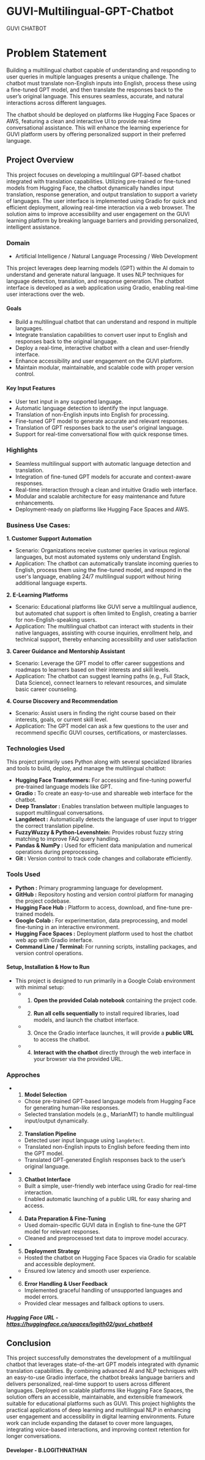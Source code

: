 # GUVI-Multilingual-GPT-Chatbot
GUVI CHATBOT
# Problem Statement
Building a multilingual chatbot capable of understanding and responding to user queries in multiple languages presents a unique challenge. The chatbot must translate non-English inputs 
into English, process these using a fine-tuned GPT model, and then translate the responses back to the user’s original language. This ensures seamless, accurate, and natural interactions 
across different languages.

The chatbot should be deployed on platforms like Hugging Face Spaces or AWS, featuring a clean and interactive UI to provide real-time conversational assistance. This will enhance the 
learning experience for GUVI platform users by offering personalized support in their preferred language.

## Project Overview
This project focuses on developing a multilingual GPT-based chatbot integrated with translation capabilities. 
Utilizing pre-trained or fine-tuned models from Hugging Face, the chatbot dynamically handles input translation, response generation, and output translation to support a 
variety of languages.
The user interface is implemented using Gradio for quick and efficient deployment, allowing real-time interaction via a web browser. 
The solution aims to improve accessibility and user engagement on the GUVI learning platform by breaking language barriers and providing personalized, intelligent assistance.

### Domain 
- Artificial Intelligence / Natural Language Processing / Web Development

This project leverages deep learning models (GPT) within the AI domain to understand and generate natural language. 
It uses NLP techniques for language detection, translation, and response generation. 
The chatbot interface is developed as a web application using Gradio, enabling real-time user interactions over the web.

#### Goals
- Build a multilingual chatbot that can understand and respond in multiple languages.
- Integrate translation capabilities to convert user input to English and responses back to the original language.
- Deploy a real-time, interactive chatbot with a clean and user-friendly interface.
- Enhance accessibility and user engagement on the GUVI platform.
- Maintain modular, maintainable, and scalable code with proper version control.

#### Key Input Features
- User text input in any supported language.
- Automatic language detection to identify the input language.
- Translation of non-English inputs into English for processing.
- Fine-tuned GPT model to generate accurate and relevant responses.
- Translation of GPT responses back to the user's original language.
- Support for real-time conversational flow with quick response times.

### Highlights
- Seamless multilingual support with automatic language detection and translation.
- Integration of fine-tuned GPT models for accurate and context-aware responses.
- Real-time interaction through a clean and intuitive Gradio web interface.
- Modular and scalable architecture for easy maintenance and future enhancements.
- Deployment-ready on platforms like Hugging Face Spaces and AWS.

### Business Use Cases:
**1. Customer Support Automation**  
- Scenario: Organizations receive customer queries in various regional languages, but most automated systems only understand English.
- Application: The chatbot can automatically translate incoming queries to English, process them using the fine-tuned model, and respond in the user's language, enabling 24/7 multilingual support 
                without hiring additional language experts.

**2. E-Learning Platforms**
- Scenario: Educational platforms like GUVI serve a multilingual audience, but automated chat support is often limited to English, creating a barrier for non-English-speaking users.
- Application: The multilingual chatbot can interact with students in their native languages, assisting with course inquiries, enrollment help, and technical support, thereby enhancing 
accessibility and user satisfaction

**3. Career Guidance and Mentorship Assistant**
- Scenario: Leverage the GPT model to offer career suggestions and roadmaps to learners based on their interests and skill levels.
- Application: The chatbot can suggest learning paths (e.g., Full Stack, Data Science), connect learners to relevant resources, and simulate basic career counseling.

**4. Course Discovery and Recommendation**
- Scenario: Assist users in finding the right course based on their interests, goals, or current skill level.
- Application: The GPT model can ask a few questions to the user and recommend specific GUVI courses, certifications, or masterclasses.

### Technologies Used
This project primarily uses Python along with several specialized libraries and tools to build, deploy, and manage the multilingual chatbot:

- **Hugging Face Transformers:** For accessing and fine-tuning powerful pre-trained language models like GPT.  
- **Gradio                   :** To create an easy-to-use and shareable web interface for the chatbot.  
- **Deep Translator          :** Enables translation between multiple languages to support multilingual conversations.  
- **Langdetect               :** Automatically detects the language of user input to trigger the correct translation pipeline.  
- **FuzzyWuzzy & Python-Levenshtein:** Provides robust fuzzy string matching to improve FAQ query handling.  
- **Pandas & NumPy           :** Used for efficient data manipulation and numerical operations during preprocessing.  
- **Git                      :** Version control to track code changes and collaborate efficiently.

### Tools Used
- **Python                 :** Primary programming language for development.  
- **GitHub                 :** Repository hosting and version control platform for managing the project codebase.  
- **Hugging Face Hub       :** Platform to access, download, and fine-tune pre-trained models.  
- **Google Colab           :** For experimentation, data preprocessing, and model fine-tuning in an interactive environment.  
- **Hugging Face Spaces    :** Deployment platform used to host the chatbot web app with Gradio interface.  
- **Command Line / Terminal:** For running scripts, installing packages, and version control operations.

#### Setup, Installation & How to Run
- This project is designed to run primarily in a Google Colab environment with minimal setup:
   - 1. **Open the provided Colab notebook** containing the project code.
   - 2. **Run all cells sequentially** to install required libraries, load models, and launch the chatbot interface.
   - 3. Once the Gradio interface launches, it will provide a **public URL** to access the chatbot.
   - 4. **Interact with the chatbot** directly through the web interface in your browser via the provided URL.

### Approches
- 1. **Model Selection**  
   - Chose pre-trained GPT-based language models from Hugging Face for generating human-like responses.  
   - Selected translation models (e.g., MarianMT) to handle multilingual input/output dynamically.
- 2. **Translation Pipeline**  
   - Detected user input language using `langdetect`.  
   - Translated non-English inputs to English before feeding them into the GPT model.  
   - Translated GPT-generated English responses back to the user’s original language.
- 3. **Chatbot Interface**  
   - Built a simple, user-friendly web interface using Gradio for real-time interaction.  
   - Enabled automatic launching of a public URL for easy sharing and access.
- 4. **Data Preparation & Fine-Tuning**  
   - Used domain-specific GUVI data in English to fine-tune the GPT model for relevant responses.  
   - Cleaned and preprocessed text data to improve model accuracy.
- 5. **Deployment Strategy**  
   - Hosted the chatbot on Hugging Face Spaces via Gradio for scalable and accessible deployment.  
   - Ensured low latency and smooth user experience.
- 6. **Error Handling & User Feedback**  
   - Implemented graceful handling of unsupported languages and model errors.  
   - Provided clear messages and fallback options to users.
 
##### Hugging Face URL - https://huggingface.co/spaces/logith02/guvi_chatbot4

## Conclusion
This project successfully demonstrates the development of a multilingual chatbot that leverages state-of-the-art GPT models integrated with dynamic translation capabilities. 
By combining advanced AI and NLP techniques with an easy-to-use Gradio interface, the chatbot breaks language barriers and delivers personalized, real-time support to users across 
different languages. Deployed on scalable platforms like Hugging Face Spaces, the solution offers an accessible, maintainable, and extensible framework suitable for educational platforms such as GUVI. 
This project highlights the practical applications of deep learning and multilingual NLP in enhancing user engagement and accessibility in digital learning environments.
Future work can include expanding the dataset to cover more languages, integrating voice-based interactions, and improving context retention for longer conversations.

#### Developer - B.LOGITHNATHAN
